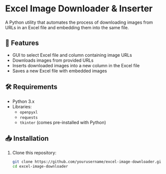 # Excel Image Downloader & Inserter

A Python utility that automates the process of downloading images from URLs in an Excel file and embedding them into the same file.

## 🚀 Features
- GUI to select Excel file and column containing image URLs
- Downloads images from provided URLs
- Inserts downloaded images into a new column in the Excel file
- Saves a new Excel file with embedded images

## 🛠️ Requirements
- Python 3.x
- Libraries:
  - `openpyxl`
  - `requests`
  - `tkinter` (comes pre-installed with Python)

## 📥 Installation

1. Clone this repository:
   ```bash
   git clone https://github.com/yourusername/excel-image-downloader.git
   cd excel-image-downloader
